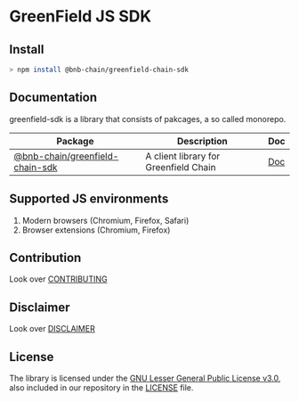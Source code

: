 # GreenField JS SDK

## Install

```bash
> npm install @bnb-chain/greenfield-chain-sdk
```

## Documentation

greenfield-sdk is a library that consists of pakcages, a so called monorepo.

| Package | Description | Doc |
| --- | --- | --- |
| [@bnb-chain/greenfield-chain-sdk](packages/chain-sdk) | A client library for Greenfield Chain | [Doc](docs/CHAIN.md) |

## Supported JS environments

1. Modern browsers (Chromium, Firefox, Safari)
2. Browser extensions (Chromium, Firefox)

## Contribution

Look over [CONTRIBUTING](./CONTRIBUTING.md)


## Disclaimer

Look over [DISCLAIMER](./DISCLAIMER.md)

## License

The library is licensed under the
[GNU Lesser General Public License v3.0](https://www.gnu.org/licenses/lgpl-3.0.en.html),
also included in our repository in the [LICENSE](./LICENSE) file.
